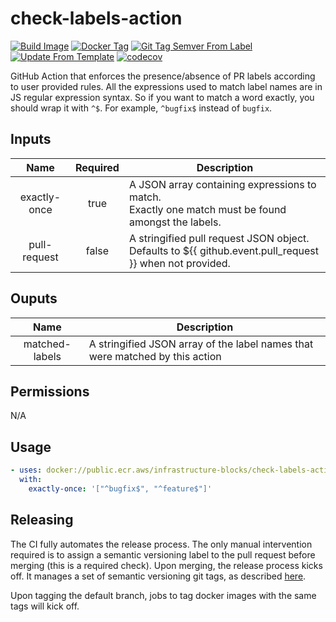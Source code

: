 # check-labels-action
[![Build Image](https://github.com/infrastructure-blocks/check-labels-action/actions/workflows/build-image.yml/badge.svg)](https://github.com/infrastructure-blocks/check-labels-action/actions/workflows/build-image.yml)
[![Docker Tag](https://github.com/infrastructure-blocks/check-labels-action/actions/workflows/docker-tag.yml/badge.svg)](https://github.com/infrastructure-blocks/check-labels-action/actions/workflows/docker-tag.yml)
[![Git Tag Semver From Label](https://github.com/infrastructure-blocks/check-labels-action/actions/workflows/git-tag-semver-from-label.yml/badge.svg)](https://github.com/infrastructure-blocks/check-labels-action/actions/workflows/git-tag-semver-from-label.yml)
[![Update From Template](https://github.com/infrastructure-blocks/check-labels-action/actions/workflows/update-from-template.yml/badge.svg)](https://github.com/infrastructure-blocks/check-labels-action/actions/workflows/update-from-template.yml)
[![codecov](https://codecov.io/gh/infrastructure-blocks/check-labels-action/graph/badge.svg?token=9K3NAHOSNI)](https://codecov.io/gh/infrastructure-blocks/check-labels-action)

GitHub Action that enforces the presence/absence of PR labels according to user provided rules. All the expressions
used to match label names are in JS regular expression syntax. So if you want to match a word exactly,
you should wrap it with `^$`. For example, `^bugfix$` instead of `bugfix`.

## Inputs

|     Name     | Required | Description                                                                                                 |
|:------------:|:--------:|-------------------------------------------------------------------------------------------------------------|
| exactly-once |   true   | A JSON array containing expressions to match.<br/> Exactly one match must be found amongst the labels.      |
| pull-request |  false   | A stringified pull request JSON object.<br> Defaults to ${{ github.event.pull_request }} when not provided. |

## Ouputs

|      Name      | Description                                                                  |
|:--------------:|------------------------------------------------------------------------------|
| matched-labels | A stringified JSON array of the label names that were matched by this action |

## Permissions

N/A

## Usage

```yaml
- uses: docker://public.ecr.aws/infrastructure-blocks/check-labels-action:v2
  with:
    exactly-once: '["^bugfix$", "^feature$"]'
```

## Releasing

The CI fully automates the release process. The only manual intervention required is to assign a semantic
versioning label to the pull request before merging (this is a required check). Upon merging, the
release process kicks off. It manages a set of semantic versioning git tags,
as described [here](https://github.com/infrastructure-blocks/git-tag-semver-action).

Upon tagging the default branch, jobs to tag docker images with the same tags will kick off.
